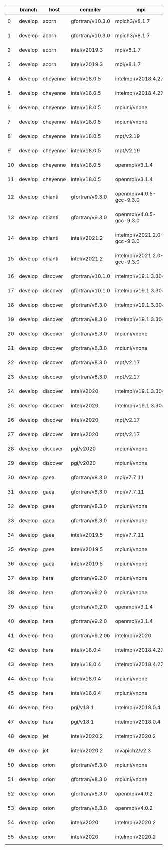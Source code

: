 |    | branch   | host     | compiler         | mpi                          | o_g   | os     | netcdf                     | build   | u_pass   | u_fail   | s_pass   | s_fail   | e_pass   | e_fail   | nuopc_pass   | nuopc_fail   | artifacts_hash                                                                                                                                                        | modified                   |
|----|----------|----------|------------------|------------------------------|-------|--------|----------------------------|---------|----------|----------|----------|----------|----------|----------|--------------|--------------|-----------------------------------------------------------------------------------------------------------------------------------------------------------------------|----------------------------|
|  0 | develop  | acorn    | gfortran/v10.3.0 | mpich3/v8.1.7                | O     | Linux  | c4.7.4 f8.1.7              | pass    | 13685    | 0        | 49       | 0        | 80       | 0        | 50           | 0            | [artifacts](https://github.com/esmf-org/esmf-test-artifacts/tree/78f1afd5ffa13e304e99795c1cb3121fb492568a/develop/acorn/gfortran/10.3.0/O/mpich3/8.1.7)               | 2022-03-09 16:12:46.849296 |
|  1 | develop  | acorn    | gfortran/v10.3.0 | mpich3/v8.1.7                | g     | Linux  | c4.7.4 f8.1.7              | pass    | 13685    | 0        | 49       | 0        | 80       | 0        | 50           | 0            | [artifacts](https://github.com/esmf-org/esmf-test-artifacts/tree/7129810731714dfd62e3a2050af51efedf723c37/develop/acorn/gfortran/10.3.0/g/mpich3/8.1.7)               | 2022-03-09 16:12:46.849259 |
|  2 | develop  | acorn    | intel/v2019.3    | mpi/v8.1.7                   | O     | Linux  | c4.7.4 f8.1.7              | pass    | 13685    | 0        | 49       | 0        | 80       | 0        | 50           | 0            | [artifacts](https://github.com/esmf-org/esmf-test-artifacts/tree/37d001e59f489246e87e4adde8109d783708e90c/develop/acorn/intel/2019.3/O/mpi/8.1.7)                     | 2022-03-09 16:12:46.849284 |
|  3 | develop  | acorn    | intel/v2019.3    | mpi/v8.1.7                   | g     | Linux  | c4.7.4 f8.1.7              | pass    | 13685    | 0        | 49       | 0        | 80       | 0        | 50           | 0            | [artifacts](https://github.com/esmf-org/esmf-test-artifacts/tree/159fcf9b83c64b2ca9144b5610dbcb5419e6885e/develop/acorn/intel/2019.3/g/mpi/8.1.7)                     | 2022-03-09 16:12:46.849291 |
|  4 | develop  | cheyenne | intel/v18.0.5    | intelmpi/v2018.4.274         | O     | Linux  | c4.6.3 f2018.4.274         | pass    | 13685    | 0        | 49       | 0        | 80       | 0        | 50           | 0            | [artifacts](https://github.com/esmf-org/esmf-test-artifacts/tree/05d03f385f00f93ae80b7eac9acc38fd389e3a34/develop/cheyenne/intel/18.0.5/O/intelmpi/2018.4.274)        | 2022-03-09 16:12:49.552653 |
|  5 | develop  | cheyenne | intel/v18.0.5    | intelmpi/v2018.4.274         | g     | Linux  | c4.6.3 f2018.4.274         | pass    | 13685    | 0        | 49       | 0        | 80       | 0        | 50           | 0            | [artifacts](https://github.com/esmf-org/esmf-test-artifacts/tree/88f9efe76442ec9d4e9b302acc2258ec3e211a85/develop/cheyenne/intel/18.0.5/g/intelmpi/2018.4.274)        | 2022-03-09 16:12:49.552651 |
|  6 | develop  | cheyenne | intel/v18.0.5    | mpiuni/vnone                 | O     | Linux  | c4.8.1 fnone               | pass    | 12158    | 0        | 8        | 0        | 43       | 0        | 0            | 50           | [artifacts](https://github.com/esmf-org/esmf-test-artifacts/tree/824a51fc34576cee82e9a016210f9ac6a4700680/develop/cheyenne/intel/18.0.5/O/mpiuni/none)                | 2022-03-09 16:12:49.552649 |
|  7 | develop  | cheyenne | intel/v18.0.5    | mpiuni/vnone                 | g     | Linux  | c4.8.1 fnone               | pass    | 12158    | 0        | 8        | 0        | 43       | 0        | 0            | 50           | [artifacts](https://github.com/esmf-org/esmf-test-artifacts/tree/eb4f112709dee19c4e8cf879ee4b49c00f0f3c36/develop/cheyenne/intel/18.0.5/g/mpiuni/none)                | 2022-03-09 16:12:49.552647 |
|  8 | develop  | cheyenne | intel/v18.0.5    | mpt/v2.19                    | O     | Linux  | c4.6.3 f2.19               | pass    | 13685    | 0        | 49       | 0        | 80       | 0        | 50           | 0            | [artifacts](https://github.com/esmf-org/esmf-test-artifacts/tree/19f56fa61616b81062fbdb642bc1e7d57aebf338/develop/cheyenne/intel/18.0.5/O/mpt/2.19)                   | 2022-03-09 16:12:49.552645 |
|  9 | develop  | cheyenne | intel/v18.0.5    | mpt/v2.19                    | g     | Linux  | c4.6.3 f2.19               | pass    | 13685    | 0        | 49       | 0        | 80       | 0        | 50           | 0            | [artifacts](https://github.com/esmf-org/esmf-test-artifacts/tree/2c700afbedc9ab2479691008ae892dd213460cce/develop/cheyenne/intel/18.0.5/g/mpt/2.19)                   | 2022-03-09 16:12:49.552639 |
| 10 | develop  | cheyenne | intel/v18.0.5    | openmpi/v3.1.4               | O     | Linux  | c4.6.3 f3.1.4              | pass    | 13685    | 0        | 49       | 0        | 80       | 0        | 50           | 0            | [artifacts](https://github.com/esmf-org/esmf-test-artifacts/tree/67a009fcf918c40b198016979bba773f5961bddd/develop/cheyenne/intel/18.0.5/O/openmpi/3.1.4)              | 2022-03-09 16:12:49.552625 |
| 11 | develop  | cheyenne | intel/v18.0.5    | openmpi/v3.1.4               | g     | Linux  | c4.6.3 f3.1.4              | pass    | 13685    | 0        | 49       | 0        | 80       | 0        | 50           | 0            | [artifacts](https://github.com/esmf-org/esmf-test-artifacts/tree/304e8d3051e5278f62637621c36692819b56f069/develop/cheyenne/intel/18.0.5/g/openmpi/3.1.4)              | 2022-03-09 16:12:49.552643 |
| 12 | develop  | chianti  | gfortran/v9.3.0  | openmpi/v4.0.5-gcc-9.3.0     | O     | Linux  | c4.8.0 f4.0.5-gcc-9.3.0    | pass    | 13685    | 0        | 49       | 0        | 80       | 0        | 44           | 6            | [artifacts](https://github.com/esmf-org/esmf-test-artifacts/tree/eaf10ed035936d44cf25b064f7404fc684e389ce/develop/chianti/gfortran/9.3.0/O/openmpi/4.0.5-gcc-9.3.0)   | 2022-03-09 16:12:17.427438 |
| 13 | develop  | chianti  | gfortran/v9.3.0  | openmpi/v4.0.5-gcc-9.3.0     | g     | Linux  | c4.8.0 f4.0.5-gcc-9.3.0    | pass    | 13685    | 0        | 49       | 0        | 80       | 0        | 44           | 6            | [artifacts](https://github.com/esmf-org/esmf-test-artifacts/tree/b2dca0d15f7c20a928b1cd64b645e2c1b3b24e7e/develop/chianti/gfortran/9.3.0/g/openmpi/4.0.5-gcc-9.3.0)   | 2022-03-09 16:12:17.427453 |
| 14 | develop  | chianti  | intel/v2021.2    | intelmpi/v2021.2.0-gcc-9.3.0 | O     | Linux  | c4.8.0 f2021.2.0-gcc-9.3.0 | pass    | 13685    | 0        | 49       | 0        | 80       | 0        | 44           | 6            | [artifacts](https://github.com/esmf-org/esmf-test-artifacts/tree/94307c80b66d930192cef352d1d62762861b5046/develop/chianti/intel/2021.2/O/intelmpi/2021.2.0-gcc-9.3.0) | 2022-03-09 16:12:17.427459 |
| 15 | develop  | chianti  | intel/v2021.2    | intelmpi/v2021.2.0-gcc-9.3.0 | g     | Linux  | c4.8.0 f2021.2.0-gcc-9.3.0 | pass    | 13685    | 0        | 49       | 0        | 80       | 0        | 44           | 6            | [artifacts](https://github.com/esmf-org/esmf-test-artifacts/tree/07fa5713adf0884b343bc19a6f459919e3c2f47c/develop/chianti/intel/2021.2/g/intelmpi/2021.2.0-gcc-9.3.0) | 2022-03-09 16:12:17.427457 |
| 16 | develop  | discover | gfortran/v10.1.0 | intelmpi/v19.1.3.304         | O     | Linux  | cN/A f19.1.3.304           | pass    | 13670    | 15       | 49       | 0        | 80       | 0        | 50           | 0            | [artifacts](https://github.com/esmf-org/esmf-test-artifacts/tree/ad39ac7baeea10ca23a3348eba92d274cdb07de1/develop/discover/gfortran/10.1.0/O/intelmpi/19.1.3.304)     | 2022-03-09 16:12:21.707696 |
| 17 | develop  | discover | gfortran/v10.1.0 | intelmpi/v19.1.3.304         | g     | Linux  | cN/A f19.1.3.304           | pass    | 13670    | 15       | 49       | 0        | 80       | 0        | 50           | 0            | [artifacts](https://github.com/esmf-org/esmf-test-artifacts/tree/32fd36f92e4184ccc5efc07af03f25c25c59be4f/develop/discover/gfortran/10.1.0/g/intelmpi/19.1.3.304)     | 2022-03-09 16:12:21.707721 |
| 18 | develop  | discover | gfortran/v8.3.0  | intelmpi/v19.1.3.304         | O     | Linux  | cN/A f19.1.3.304           | pass    | 13670    | 15       | 49       | 0        | 80       | 0        | 50           | 0            | [artifacts](https://github.com/esmf-org/esmf-test-artifacts/tree/9761fa05483f8b5a3054b7b370856baedb9b5d27/develop/discover/gfortran/8.3.0/O/intelmpi/19.1.3.304)      | 2022-03-09 16:12:21.707649 |
| 19 | develop  | discover | gfortran/v8.3.0  | intelmpi/v19.1.3.304         | g     | Linux  | cN/A f19.1.3.304           | pass    | 13670    | 15       | 49       | 0        | 80       | 0        | 50           | 0            | [artifacts](https://github.com/esmf-org/esmf-test-artifacts/tree/c8d83b6a17c64f1707a26fa21163d159b7dc1282/develop/discover/gfortran/8.3.0/g/intelmpi/19.1.3.304)      | 2022-03-09 16:12:21.707709 |
| 20 | develop  | discover | gfortran/v8.3.0  | mpiuni/vnone                 | O     | Linux  | cN/A fnone                 | pass    | 12158    | 0        | 8        | 0        | 43       | 0        | 0            | 50           | [artifacts](https://github.com/esmf-org/esmf-test-artifacts/tree/2bbf82bc19154b42c3c39baa7c5d0242589ff0c7/develop/discover/gfortran/8.3.0/O/mpiuni/none)              | 2022-03-09 16:12:21.707715 |
| 21 | develop  | discover | gfortran/v8.3.0  | mpiuni/vnone                 | g     | Linux  | cN/A fnone                 | pass    | 12158    | 0        | 8        | 0        | 43       | 0        | 0            | 50           | [artifacts](https://github.com/esmf-org/esmf-test-artifacts/tree/73eb9d89cd2d7055748bafd98704c0e1fead177e/develop/discover/gfortran/8.3.0/g/mpiuni/none)              | 2022-03-09 16:12:21.707703 |
| 22 | develop  | discover | gfortran/v8.3.0  | mpt/v2.17                    | O     | Linux  | cN/A f2.17                 | pass    | 13685    | 0        | 49       | 0        | 80       | 0        | 46           | 4            | [artifacts](https://github.com/esmf-org/esmf-test-artifacts/tree/04dac2e2e8258f3eaa7fea8c5aec86189f6c4e2e/develop/discover/gfortran/8.3.0/O/mpt/2.17)                 | 2022-03-09 16:12:21.707724 |
| 23 | develop  | discover | gfortran/v8.3.0  | mpt/v2.17                    | g     | Linux  | cN/A f2.17                 | pass    | 13685    | 0        | 49       | 0        | 80       | 0        | 46           | 4            | [artifacts](https://github.com/esmf-org/esmf-test-artifacts/tree/7256f2b3eb0582033a729a32b60fd1ea48cc9887/develop/discover/gfortran/8.3.0/g/mpt/2.17)                 | 2022-03-09 16:12:21.707693 |
| 24 | develop  | discover | intel/v2020      | intelmpi/v19.1.3.304         | O     | Linux  | c4.8.0 f19.1.3.304         | pass    | 13685    | 0        | 49       | 0        | 80       | 0        | 50           | 0            | [artifacts](https://github.com/esmf-org/esmf-test-artifacts/tree/90c684652fd9268373b5b9981cb9114dbb59937f/develop/discover/intel/2020/O/intelmpi/19.1.3.304)          | 2022-03-09 16:12:21.707718 |
| 25 | develop  | discover | intel/v2020      | intelmpi/v19.1.3.304         | g     | Linux  | c4.8.0 f19.1.3.304         | pass    | 13685    | 0        | 49       | 0        | 80       | 0        | 50           | 0            | [artifacts](https://github.com/esmf-org/esmf-test-artifacts/tree/f2a2e230482a270bd41ee9a13990c4f3c01ca1c9/develop/discover/intel/2020/g/intelmpi/19.1.3.304)          | 2022-03-09 16:12:21.707727 |
| 26 | develop  | discover | intel/v2020      | mpt/v2.17                    | O     | Linux  | c4.8.0 f2.17               | pass    | 13685    | 0        | 49       | 0        | 80       | 0        | 50           | 0            | [artifacts](https://github.com/esmf-org/esmf-test-artifacts/tree/2fe6d4c5b03d88540e5b382d0aa2940c3172ec70/develop/discover/intel/2020/O/mpt/2.17)                     | 2022-03-09 16:12:21.707712 |
| 27 | develop  | discover | intel/v2020      | mpt/v2.17                    | g     | Linux  | c4.8.0 f2.17               | pass    | 13685    | 0        | 49       | 0        | 80       | 0        | 50           | 0            | [artifacts](https://github.com/esmf-org/esmf-test-artifacts/tree/3242f363d0050c4e9768a6431f2b2bcb671fe678/develop/discover/intel/2020/g/mpt/2.17)                     | 2022-03-09 16:12:21.707699 |
| 28 | develop  | discover | pgi/v2020        | mpiuni/vnone                 | O     | Linux  | cN/A fnone                 | pass    | 11536    | 622      | 6        | 2        | 40       | 3        | 0            | 50           | [artifacts](https://github.com/esmf-org/esmf-test-artifacts/tree/89d0146bca8d517116576edd448a0f3b57186341/develop/discover/pgi/2020/O/mpiuni/none)                    | 2022-03-09 16:12:21.707706 |
| 29 | develop  | discover | pgi/v2020        | mpiuni/vnone                 | g     | Linux  | cN/A fnone                 | pass    | 11536    | 622      | 4        | 4        | 40       | 3        | 0            | 50           | [artifacts](https://github.com/esmf-org/esmf-test-artifacts/tree/8c0f55d16b36babf5a49929ba432155467716e1d/develop/discover/pgi/2020/g/mpiuni/none)                    | 2022-03-09 16:12:21.707685 |
| 30 | develop  | gaea     | gfortran/v8.3.0  | mpi/v7.7.11                  | O     | Unicos | c4.6.3 f7.7.11             | pass    | 13684    | 1        | 49       | 0        | 80       | 0        | 47           | 3            | [artifacts](https://github.com/esmf-org/esmf-test-artifacts/tree/c38be081d5a929bb03e7b1af779dbd996dd3bba2/develop/gaea/gfortran/8.3.0/O/mpi/7.7.11)                   | 2022-03-09 16:12:26.568575 |
| 31 | develop  | gaea     | gfortran/v8.3.0  | mpi/v7.7.11                  | g     | Unicos | c4.6.3 f7.7.11             | pass    | 13684    | 1        | 49       | 0        | 80       | 0        | 47           | 3            | [artifacts](https://github.com/esmf-org/esmf-test-artifacts/tree/6cdf6024af84025cf69a1fc529cf82b8709784c9/develop/gaea/gfortran/8.3.0/g/mpi/7.7.11)                   | 2022-03-09 16:12:26.568568 |
| 32 | develop  | gaea     | gfortran/v8.3.0  | mpiuni/vnone                 | O     | Unicos | c4.6.3 fnone               | pass    | 12158    | 0        | 8        | 0        | 43       | 0        | 0            | 50           | [artifacts](https://github.com/esmf-org/esmf-test-artifacts/tree/08be4f97071ce106dc8f7e0eb40797b131b6e75e/develop/gaea/gfortran/8.3.0/O/mpiuni/none)                  | 2022-03-09 16:12:26.568562 |
| 33 | develop  | gaea     | gfortran/v8.3.0  | mpiuni/vnone                 | g     | Unicos | c4.6.3 fnone               | pass    | 12158    | 0        | 8        | 0        | 43       | 0        | 0            | 50           | [artifacts](https://github.com/esmf-org/esmf-test-artifacts/tree/2f447abad16f420d748ba6ee605e70f12964aba6/develop/gaea/gfortran/8.3.0/g/mpiuni/none)                  | 2022-03-09 16:12:26.568571 |
| 34 | develop  | gaea     | intel/v2019.5    | mpi/v7.7.11                  | O     | Unicos | c4.6.3 f7.7.11             | pass    | 13670    | 15       | 49       | 0        | 80       | 0        | 47           | 3            | [artifacts](https://github.com/esmf-org/esmf-test-artifacts/tree/411dfe2c77146e3a7c1ef8ac73b5b8262bc9f424/develop/gaea/intel/2019.5/O/mpi/7.7.11)                     | 2022-03-09 16:12:26.568566 |
| 35 | develop  | gaea     | intel/v2019.5    | mpiuni/vnone                 | O     | Unicos | c4.6.3 fnone               | pass    | 12143    | 15       | 8        | 0        | 43       | 0        | 0            | 50           | [artifacts](https://github.com/esmf-org/esmf-test-artifacts/tree/bdf2479cf655cb8fbad69a09c3ff6e2c745fab8c/develop/gaea/intel/2019.5/O/mpiuni/none)                    | 2022-03-09 16:12:26.568578 |
| 36 | develop  | gaea     | intel/v2019.5    | mpiuni/vnone                 | g     | Unicos | c4.6.3 fnone               | pass    | 12143    | 15       | 8        | 0        | 43       | 0        | 0            | 50           | [artifacts](https://github.com/esmf-org/esmf-test-artifacts/tree/5d18d54f2243611308bf04733c99393929899dcd/develop/gaea/intel/2019.5/g/mpiuni/none)                    | 2022-03-09 16:12:26.568573 |
| 37 | develop  | hera     | gfortran/v9.2.0  | mpiuni/vnone                 | O     | Linux  | c4.7.2 fnone               | pass    | 12158    | 0        | 8        | 0        | 43       | 0        | 0            | 50           | [artifacts](https://github.com/esmf-org/esmf-test-artifacts/tree/64a2ea5bc0ebc245952154fcaff45337f7cb6fba/develop/hera/gfortran/9.2.0/O/mpiuni/none)                  | 2022-03-09 16:12:29.665630 |
| 38 | develop  | hera     | gfortran/v9.2.0  | mpiuni/vnone                 | g     | Linux  | c4.7.2 fnone               | pass    | 12158    | 0        | 8        | 0        | 43       | 0        | 0            | 50           | [artifacts](https://github.com/esmf-org/esmf-test-artifacts/tree/2d53723a7f4073a5ed0144b56fbb6127cf7e32b0/develop/hera/gfortran/9.2.0/g/mpiuni/none)                  | 2022-03-09 16:12:29.665643 |
| 39 | develop  | hera     | gfortran/v9.2.0  | openmpi/v3.1.4               | O     | Linux  | c4.7.2 f3.1.4              | pass    | 13685    | 0        | 49       | 0        | 80       | 0        | 50           | 0            | [artifacts](https://github.com/esmf-org/esmf-test-artifacts/tree/d5ff99d6538abccbe18aecb5f3ccc362fd9ee858/develop/hera/gfortran/9.2.0/O/openmpi/3.1.4)                | 2022-03-09 16:12:29.665622 |
| 40 | develop  | hera     | gfortran/v9.2.0  | openmpi/v3.1.4               | g     | Linux  | c4.7.2 f3.1.4              | pass    | 13685    | 0        | 49       | 0        | 80       | 0        | 50           | 0            | [artifacts](https://github.com/esmf-org/esmf-test-artifacts/tree/501c53508fcfe7908c38e52a5498cb617c757ef3/develop/hera/gfortran/9.2.0/g/openmpi/3.1.4)                | 2022-03-09 16:12:29.665652 |
| 41 | develop  | hera     | gfortran/v9.2.0b | intelmpi/v2020               | O     | Linux  | cN/A f2020                 | pass    | 0        | 8807     | 0        | 49       | 0        | 80       | 0            | 50           | [artifacts](https://github.com/esmf-org/esmf-test-artifacts/tree/72896b78d1b01fbfb6b7b7288ac2c8e29007b9a8/develop/hera/gfortran/9.2.0b/O/intelmpi/2020)               | 2022-03-09 16:12:29.665636 |
| 42 | develop  | hera     | intel/v18.0.4    | intelmpi/v2018.4.274         | O     | Linux  | c4.7.0 f2018.4.274         | pass    | 13685    | 0        | 49       | 0        | 80       | 0        | 50           | 0            | [artifacts](https://github.com/esmf-org/esmf-test-artifacts/tree/88829ccbc20405de18c8d28f8023cbb100683fd7/develop/hera/intel/18.0.4/O/intelmpi/2018.4.274)            | 2022-03-09 16:12:29.665641 |
| 43 | develop  | hera     | intel/v18.0.4    | intelmpi/v2018.4.274         | g     | Linux  | c4.7.0 f2018.4.274         | pass    | 13685    | 0        | 49       | 0        | 80       | 0        | 50           | 0            | [artifacts](https://github.com/esmf-org/esmf-test-artifacts/tree/f442d8b0d3c9e00107d631bc4e441fc5f6817ce5/develop/hera/intel/18.0.4/g/intelmpi/2018.4.274)            | 2022-03-09 16:12:29.665633 |
| 44 | develop  | hera     | intel/v18.0.4    | mpiuni/vnone                 | O     | Linux  | c4.7.0 fnone               | pass    | 12158    | 0        | 8        | 0        | 43       | 0        | 0            | 50           | [artifacts](https://github.com/esmf-org/esmf-test-artifacts/tree/fdedfa47dae9e4ce2f61a3f6236ba761ec6202f5/develop/hera/intel/18.0.4/O/mpiuni/none)                    | 2022-03-09 16:12:29.665646 |
| 45 | develop  | hera     | intel/v18.0.4    | mpiuni/vnone                 | g     | Linux  | c4.7.0 fnone               | pass    | 12158    | 0        | 8        | 0        | 43       | 0        | 0            | 50           | [artifacts](https://github.com/esmf-org/esmf-test-artifacts/tree/7e3a54366867ee55a628c7370e87df4babb39eb8/develop/hera/intel/18.0.4/g/mpiuni/none)                    | 2022-03-09 16:12:29.665649 |
| 46 | develop  | hera     | pgi/v18.1        | intelmpi/v2018.0.4           | O     | Linux  | cN/A f2018.0.4             | fail    | fail     | fail     | fail     | fail     | fail     | fail     | 0            | 50           | [artifacts](https://github.com/esmf-org/esmf-test-artifacts/tree/5edc7ceeba342662c3998a1b787c7602fad80118/develop/hera/pgi/18.1/O/intelmpi/2018.0.4)                  | 2022-03-09 16:12:29.665602 |
| 47 | develop  | hera     | pgi/v18.1        | intelmpi/v2018.0.4           | g     | Linux  | cN/A f2018.0.4             | fail    | fail     | fail     | fail     | fail     | fail     | fail     | 0            | 50           | [artifacts](https://github.com/esmf-org/esmf-test-artifacts/tree/777ba67e4735d10864b3ff6ac558ca7be52e8fc5/develop/hera/pgi/18.1/g/intelmpi/2018.0.4)                  | 2022-03-09 16:12:29.665638 |
| 48 | develop  | jet      | intel/v2020.2    | intelmpi/v2020.2             | g     | Linux  | c4.7.0 f2020.2             | pass    | pending  | pending  | pending  | pending  | pending  | pending  | pending      | pending      | [artifacts](https://github.com/esmf-org/esmf-test-artifacts/tree/21866b1cb4f2790b631349e6846ac4513f840efc/develop/jet/intel/2020.2/g/intelmpi/2020.2)                 | 2022-03-09 16:12:31.436631 |
| 49 | develop  | jet      | intel/v2020.2    | mvapich2/v2.3                | O     | Linux  | c4.7.0 f2.3                | pass    | pending  | pending  | pending  | pending  | pending  | pending  | pending      | pending      | [artifacts](https://github.com/esmf-org/esmf-test-artifacts/tree/79187462b8eeedeb01c32ce1369b9dffb0c770ed/develop/jet/intel/2020.2/O/mvapich2/2.3)                    | 2022-03-09 16:12:31.436610 |
| 50 | develop  | orion    | gfortran/v8.3.0  | mpiuni/vnone                 | O     | Linux  | c4.7.4 fnone               | pass    | 12158    | 0        | 8        | 0        | 43       | 0        | 0            | 50           | [artifacts](https://github.com/esmf-org/esmf-test-artifacts/tree/aedfa957dee1ca393188fe7e160e1364c05d702f/develop/orion/gfortran/8.3.0/O/mpiuni/none)                 | 2022-03-09 16:12:33.326921 |
| 51 | develop  | orion    | gfortran/v8.3.0  | mpiuni/vnone                 | g     | Linux  | c4.7.4 fnone               | pass    | 12158    | 0        | 8        | 0        | 43       | 0        | 0            | 50           | [artifacts](https://github.com/esmf-org/esmf-test-artifacts/tree/0e7d2b54d9d57612ad26215e151e5b6d80a354cf/develop/orion/gfortran/8.3.0/g/mpiuni/none)                 | 2022-03-09 16:12:33.326923 |
| 52 | develop  | orion    | gfortran/v8.3.0  | openmpi/v4.0.2               | O     | Linux  | c4.7.4 f4.0.2              | pass    | 13685    | 0        | 49       | 0        | 80       | 0        | 50           | 0            | [artifacts](https://github.com/esmf-org/esmf-test-artifacts/tree/f4a23caf5c69498b8182341430319116ad0db6ce/develop/orion/gfortran/8.3.0/O/openmpi/4.0.2)               | 2022-03-09 16:12:33.326918 |
| 53 | develop  | orion    | gfortran/v8.3.0  | openmpi/v4.0.2               | g     | Linux  | c4.7.4 f4.0.2              | pass    | 13685    | 0        | 49       | 0        | 80       | 0        | 50           | 0            | [artifacts](https://github.com/esmf-org/esmf-test-artifacts/tree/99bc0348f720542a9e8e94bdf56750286efa0629/develop/orion/gfortran/8.3.0/g/openmpi/4.0.2)               | 2022-03-09 16:12:33.326925 |
| 54 | develop  | orion    | intel/v2020      | intelmpi/v2020.2             | O     | Linux  | c4.7.4 f2020.2             | pass    | fail     | fail     | fail     | fail     | fail     | fail     | 0            | 0            | [artifacts](https://github.com/esmf-org/esmf-test-artifacts/tree/881985ab9c7a5adb0577e1ef84949a02e1da92fd/develop/orion/intel/2020/O/intelmpi/2020.2)                 | 2022-03-09 16:12:33.326897 |
| 55 | develop  | orion    | intel/v2020      | intelmpi/v2020.2             | g     | Linux  | c4.7.4 f2020.2             | pass    | fail     | fail     | fail     | fail     | fail     | fail     | 0            | 0            | [artifacts](https://github.com/esmf-org/esmf-test-artifacts/tree/832a8af31c0c350c2f4170a2b3b4e42b0cf010c5/develop/orion/intel/2020/g/intelmpi/2020.2)                 | 2022-03-09 16:12:33.326914 |